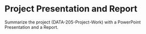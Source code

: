 # Project Presentation and Report

Summarize the project (DATA-205-Project-Work) with a PowerPoint Presentation and a Report.
